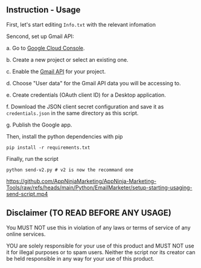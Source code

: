 ## Instruction - Usage

First, let's start editing `Info.txt` with the relevant infomation

Sencond, set up Gmail API:

a. Go to [Google Cloud Console](https://console.cloud.google.com).

b. Create a new project or select an existing one.

c. Enable the [Gmail API](https://console.cloud.google.com/apis/api/gmail.googleapis.com/metrics) for your project.

d. Choose "User data" for the Gmail API data you will be accessing to.

e. Create credentials (OAuth client ID) for a Desktop application.

f. Download the JSON client secret configuration and save it as `credentials.json` in the same directory as this script.

g. Publish the Google app.

Then, install the python dependencies with pip

```console
pip install -r requirements.txt
```

Finally, run the script

```console
python send-v2.py # v2 is now the recommand one
```

https://github.com/AppNinjaMarketing/AppNinja-Marketing-Tools/raw/refs/heads/main/Python/EmailMarketer/setup-starting-usaging-send-script.mp4


## Disclaimer (TO READ BEFORE ANY USAGE)

You MUST NOT use this in violation of any laws or terms of service of any online services.

YOU are solely responsible for your use of this product and MUST NOT use it for illegal purposes or to spam users. Neither the script nor its creator can be held responsible in any way for your use of this product.
